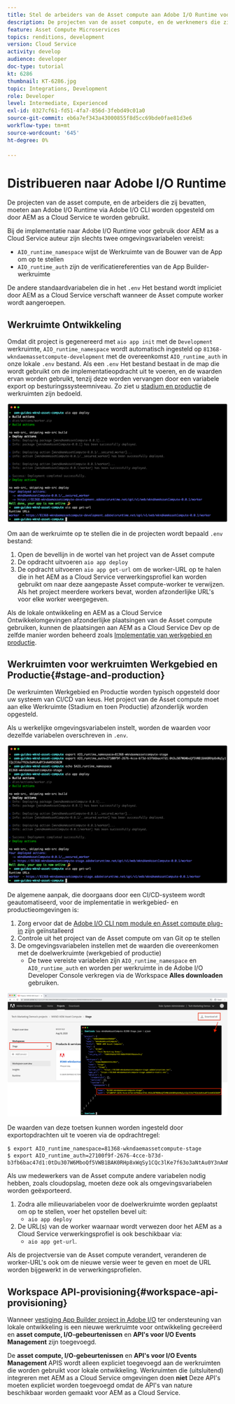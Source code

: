 ```yaml
---
title: Stel de arbeiders van de Asset compute aan Adobe I/O Runtime voor gebruik met AEM as a Cloud Service op
description: De projecten van de asset compute, en de werknemers die zij bevatten, moeten in Adobe I/O Runtime worden ingezet om door AEM as a Cloud Service te worden gebruikt.
feature: Asset Compute Microservices
topics: renditions, development
version: Cloud Service
activity: develop
audience: developer
doc-type: tutorial
kt: 6286
thumbnail: KT-6286.jpg
topic: Integrations, Development
role: Developer
level: Intermediate, Experienced
exl-id: 0327cf61-fd51-4fa7-856d-3febd49c01a0
source-git-commit: eb6a7ef343a43000855f8d5cc69bde0fae81d3e6
workflow-type: tm+mt
source-wordcount: '645'
ht-degree: 0%

---
```


# Distribueren naar Adobe I/O Runtime

De projecten van de asset compute, en de arbeiders die zij bevatten, moeten aan Adobe I/O Runtime via Adobe I/O CLI worden opgesteld om door AEM as a Cloud Service te worden gebruikt.

Bij de implementatie naar Adobe I/O Runtime voor gebruik door AEM as a Cloud Service auteur zijn slechts twee omgevingsvariabelen vereist:

+ `AIO_runtime_namespace` wijst de Werkruimte van de Bouwer van de App om op te stellen
+ `AIO_runtime_auth` zijn de verificatiereferenties van de App Builder-werkruimte

De andere standaardvariabelen die in het `.env` Het bestand wordt impliciet door AEM as a Cloud Service verschaft wanneer de Asset compute worker wordt aangeroepen.

## Werkruimte Ontwikkeling

Omdat dit project is gegenereerd met `aio app init` met de `Development` werkruimte, `AIO_runtime_namespace` wordt automatisch ingesteld op `81368-wkndaemassetcompute-development` met de overeenkomst `AIO_runtime_auth` in onze lokale `.env` bestand.  Als een `.env` Het bestand bestaat in de map die wordt gebruikt om de implementatieopdracht uit te voeren, en de waarden ervan worden gebruikt, tenzij deze worden vervangen door een variabele export op besturingssysteemniveau. Zo ziet u [stadium en productie](#stage-and-production) de werkruimten zijn bedoeld.

![Implementatie van AIR-apps met behulp van .env-variabelen](./assets/runtime/development__aio.png)

Om aan de werkruimte op te stellen die in de projecten wordt bepaald `.env` bestand:

1. Open de bevellijn in de wortel van het project van de Asset compute
1. De opdracht uitvoeren `aio app deploy`
1. De opdracht uitvoeren `aio app get-url` om de worker-URL op te halen die in het AEM as a Cloud Service verwerkingsprofiel kan worden gebruikt om naar deze aangepaste Asset compute-worker te verwijzen. Als het project meerdere workers bevat, worden afzonderlijke URL&#39;s voor elke worker weergegeven.

Als de lokale ontwikkeling en AEM as a Cloud Service Ontwikkelomgevingen afzonderlijke plaatsingen van de Asset compute gebruiken, kunnen de plaatsingen aan AEM as a Cloud Service Dev op de zelfde manier worden beheerd zoals [Implementatie van werkgebied en productie](#stage-and-production).

## Werkruimten voor werkruimten Werkgebied en Productie{#stage-and-production}

De werkruimten Werkgebied en Productie worden typisch opgesteld door uw systeem van CI/CD van keus. Het project van de Asset compute moet aan elke Werkruimte (Stadium en toen Productie) afzonderlijk worden opgesteld.

Als u werkelijke omgevingsvariabelen instelt, worden de waarden voor dezelfde variabelen overschreven in `.env`.

![Implementatie van apps met behulp van exportvariabelen](./assets/runtime/stage__export-and-aio.png)

De algemene aanpak, die doorgaans door een CI/CD-systeem wordt geautomatiseerd, voor de implementatie in werkgebied- en productieomgevingen is:

1. Zorg ervoor dat de [Adobe I/O CLI npm module en Asset compute plug-in](../set-up/development-environment.md#aio) zijn geïnstalleerd
1. Controle uit het project van de Asset compute om van Git op te stellen
1. De omgevingsvariabelen instellen met de waarden die overeenkomen met de doelwerkruimte (werkgebied of productie)
   + De twee vereiste variabelen zijn `AIO_runtime_namespace` en `AIO_runtime_auth` en worden per werkruimte in de Adobe I/O Developer Console verkregen via de Workspace __Alles downloaden__ gebruiken.

![Adobe Developer Console - AIO Runtime Namespace en Auth](./assets/runtime/stage-auth-namespace.png)

De waarden van deze toetsen kunnen worden ingesteld door exportopdrachten uit te voeren via de opdrachtregel:

```
$ export AIO_runtime_namespace=81368-wkndaemassetcompute-stage
$ export AIO_runtime_auth=27100f9f-2676-4cce-b73d-b3fb6bac47d1:0tDu307W6MboQf5VWB1BAK0RHp8xWqSy1CQc3lKe7f63o3aNtAu0Y3nAmN56502W
```

Als uw medewerkers van de Asset compute andere variabelen nodig hebben, zoals cloudopslag, moeten deze ook als omgevingsvariabelen worden geëxporteerd.

1. Zodra alle milieuvariabelen voor de doelwerkruimte worden geplaatst om op te stellen, voer het opstellen bevel uit:
   + `aio app deploy`
1. De URL(s) van de worker waarnaar wordt verwezen door het AEM as a Cloud Service verwerkingsprofiel is ook beschikbaar via:
   + `aio app get-url`.

Als de projectversie van de Asset compute verandert, veranderen de worker-URL&#39;s ook om de nieuwe versie weer te geven en moet de URL worden bijgewerkt in de verwerkingsprofielen.

## Workspace API-provisioning{#workspace-api-provisioning}

Wanneer [vestiging App Builder project in Adobe I/O](../set-up/app-builder.md) ter ondersteuning van lokale ontwikkeling is een nieuwe werkruimte voor ontwikkeling gecreëerd en __asset compute, I/O-gebeurtenissen__ en __API&#39;s voor I/O Events Management__ zijn toegevoegd.

De __asset compute, I/O-gebeurtenissen__ en __API&#39;s voor I/O Events Management__ APIS wordt alleen expliciet toegevoegd aan de werkruimten die worden gebruikt voor lokale ontwikkeling. Werkruimten die (uitsluitend) integreren met AEM as a Cloud Service omgevingen doen __niet__ Deze API&#39;s moeten expliciet worden toegevoegd omdat de API&#39;s van nature beschikbaar worden gemaakt voor AEM as a Cloud Service.
